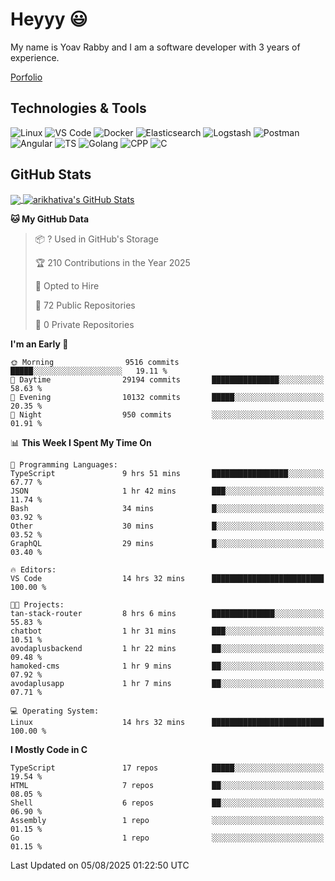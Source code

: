 
# Heyyy 😃
My name is Yoav Rabby and I am a software developer with 3 years of experience.

<a href="https://yoavrabby.com">
  Porfolio
</a>

## Technologies & Tools
![Linux](https://img.shields.io/badge/Linux-FCC624?style=flat&logo=linux&logoColor=black)
![VS Code](https://img.shields.io/badge/-VS%20Code-007ACC?style=flat-square&logo=visual-studio-code)
![Docker](https://img.shields.io/badge/Docker-E9F8FF?style=flat-square&logo=Docker)
![Elasticsearch](https://img.shields.io/badge/Elasticsearch-F8FDC5?style=flat-square&logo=elasticsearch&logoColor=lightblue)
![Logstash](https://img.shields.io/badge/Logstash-F8FDC5?style=flat-square&logo=logstash&logoColor=orange)
![Postman](https://img.shields.io/badge/Postman-F6BB43?style=flat-square&logo=Postman&logoColor=white)
![Angular](https://img.shields.io/badge/Angular-red?style=flat-square&logo=angular)
![TS](https://shields.io/badge/TypeScript-3178C6?logo=TypeScript&logoColor=FFF&style=flat-square)
![Golang](https://img.shields.io/badge/Golang-CBFBFD?style=flat-square&logo=go)
![CPP](https://img.shields.io/badge/C++-00599C?style=flat-square&logo=C%2B%2B&logoColor=white)
![C](https://img.shields.io/badge/C-F0F8FF?style=flat-square&logo=C)

## GitHub Stats
<a href="https://github.com/arikhativa/arikhativa">
  <img align="center" src="https://github-readme-stats.vercel.app/api/top-langs/?username=arikhativa&hide=java,html,tex&title_color=ffffff&text_color=c9cacc&icon_color=2bbc8a&bg_color=1d1f21&langs_count=3" />
</a>
<a href="https://github.com/arikhativa/arikhativa">
  <img align="center" src="https://github-readme-stats.vercel.app/api?username=arikhativa&show_icons=true&line_height=27&count_private=true&title_color=ffffff&text_color=c9cacc&icon_color=2bbc8a&bg_color=1d1f21" alt="arikhativa's GitHub Stats" />
</a>

<!--START_SECTION:waka-->
**🐱 My GitHub Data** 

> 📦 ? Used in GitHub's Storage 
 > 
> 🏆 210 Contributions in the Year 2025
 > 
> 💼 Opted to Hire
 > 
> 📜 72 Public Repositories 
 > 
> 🔑 0 Private Repositories 
 > 
**I'm an Early 🐤** 

```text
🌞 Morning                9516 commits        █████░░░░░░░░░░░░░░░░░░░░   19.11 % 
🌆 Daytime                29194 commits       ███████████████░░░░░░░░░░   58.63 % 
🌃 Evening                10132 commits       █████░░░░░░░░░░░░░░░░░░░░   20.35 % 
🌙 Night                  950 commits         ░░░░░░░░░░░░░░░░░░░░░░░░░   01.91 % 
```


📊 **This Week I Spent My Time On** 

```text
💬 Programming Languages: 
TypeScript               9 hrs 51 mins       █████████████████░░░░░░░░   67.77 % 
JSON                     1 hr 42 mins        ███░░░░░░░░░░░░░░░░░░░░░░   11.74 % 
Bash                     34 mins             █░░░░░░░░░░░░░░░░░░░░░░░░   03.92 % 
Other                    30 mins             █░░░░░░░░░░░░░░░░░░░░░░░░   03.52 % 
GraphQL                  29 mins             █░░░░░░░░░░░░░░░░░░░░░░░░   03.40 % 

🔥 Editors: 
VS Code                  14 hrs 32 mins      █████████████████████████   100.00 % 

🐱‍💻 Projects: 
tan-stack-router         8 hrs 6 mins        ██████████████░░░░░░░░░░░   55.83 % 
chatbot                  1 hr 31 mins        ███░░░░░░░░░░░░░░░░░░░░░░   10.51 % 
avodaplusbackend         1 hr 22 mins        ██░░░░░░░░░░░░░░░░░░░░░░░   09.48 % 
hamoked-cms              1 hr 9 mins         ██░░░░░░░░░░░░░░░░░░░░░░░   07.92 % 
avodaplusapp             1 hr 7 mins         ██░░░░░░░░░░░░░░░░░░░░░░░   07.71 % 

💻 Operating System: 
Linux                    14 hrs 32 mins      █████████████████████████   100.00 % 
```

**I Mostly Code in C** 

```text
TypeScript               17 repos            █████░░░░░░░░░░░░░░░░░░░░   19.54 % 
HTML                     7 repos             ██░░░░░░░░░░░░░░░░░░░░░░░   08.05 % 
Shell                    6 repos             ██░░░░░░░░░░░░░░░░░░░░░░░   06.90 % 
Assembly                 1 repo              ░░░░░░░░░░░░░░░░░░░░░░░░░   01.15 % 
Go                       1 repo              ░░░░░░░░░░░░░░░░░░░░░░░░░   01.15 % 
```




 Last Updated on 05/08/2025 01:22:50 UTC
<!--END_SECTION:waka-->
